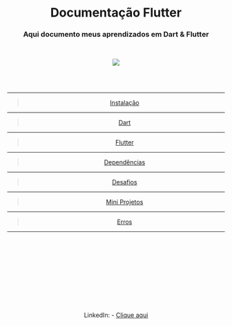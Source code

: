 <div align=center><h1> Documentação Flutter</h1>
<h3>Aqui documento meus aprendizados em Dart & Flutter</h3><br>

<p align="center">
  <img src=https://s3.ap-southeast-1.amazonaws.com/arrowhitech.com/wp-content/uploads/2020/08/06034931/feat-3-1024x512.png>
  </p>


<br><br>
***
>[Instalação](./Instalacao/Instalação.md)
***
>[Dart](./Dart/Resumo_Dart.md)
***
>[Flutter](./Flutter/Resumo_Flutter.md)
***
>[Dependências](./Dependencias/Dependencias.md)
***
>[Desafios](./Desafios/Desafios.md)
***
>[Mini Projetos](./Apps/README.md)
***
>[Erros](./Erros/README.md)
***
<br><br>
<br><br>
<br><br>
<br><br>
<br><br>
LinkedIn: - [Clique aqui](https://www.linkedin.com/in/juliano-silva-a07a9293/)

</div>
